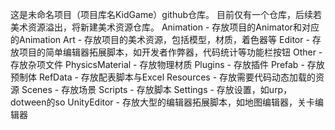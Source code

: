 这是未命名项目（项目库名KidGame）github仓库。
目前仅有一个仓库，后续若美术资源溢出，将新建美术资源仓库。
Animation - 存放项目的Animator和对应的Animation
Art - 存放项目的美术资源，包括模型，材质，着色器等
Editor - 存放项目的简单编辑器拓展脚本，如开发者作弊器，代码统计等功能栏按钮
Other - 存放杂项文件
PhysicsMaterial - 存放物理材质
Plugins - 存放插件
Prefab - 存放预制体
RefData - 存放配表脚本与Excel
Resources - 存放需要代码动态加载的资源
Scenes - 存放场景
Scripts - 存放脚本
Settings - 存放设置，如urp，dotween的so
UnityEditor - 存放大型的编辑器拓展脚本，如地图编辑器，关卡编辑器
